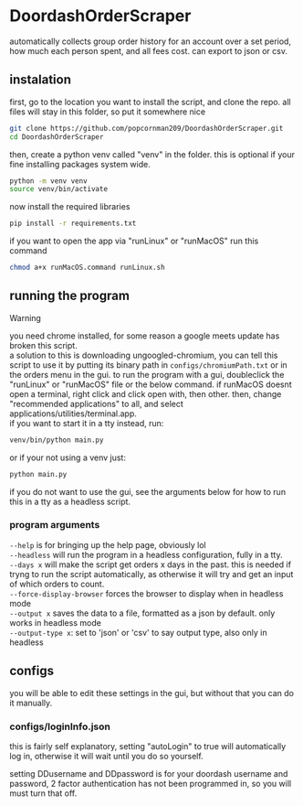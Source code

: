 # DoordashOrderScraper
automatically collects group order history for an account over a set period, how much each person spent, and all fees cost. can export to json or csv.

## instalation
first, go to the location you want to install the script, and clone the repo. all files will stay in this folder, so put it somewhere nice
```sh
git clone https://github.com/popcornman209/DoordashOrderScraper.git
cd DoordashOrderScraper
```
then, create a python venv called "venv" in the folder. this is optional if your fine installing packages system wide.
```sh
python -m venv venv
source venv/bin/activate
```
now install the required libraries
```sh
pip install -r requirements.txt
```
if you want to open the app via "runLinux" or "runMacOS" run this command
```sh
chmod a+x runMacOS.command runLinux.sh
```

## running the program
> [!WARNING]
> you need chrome installed, for some reason a google meets update has broken this script.<br />
> a solution to this is downloading ungoogled-chromium, you can tell this script to use it by putting its binary path in `configs/chromiumPath.txt` or in the orders menu in the gui.
to run the program with a gui, doubleclick the "runLinux" or "runMacOS" file or the below command. if runMacOS doesnt open a terminal, right click and click open with, then other. then, change "recommended applications" to all, and select applications/utilities/terminal.app.<br>
if you want to start it in a tty instead, run:
```sh
venv/bin/python main.py
```
or if your not using a venv just:
```sh
python main.py
```
if you do not want to use the gui, see the arguments below for how to run this in a tty as a headless script.

### program arguments
`--help` is for bringing up the help page, obviously lol<br>
`--headless` will run the program in a headless configuration, fully in a tty.<br>
`--days x` will make the script get orders x days in the past. this is needed if tryng to run the script automatically, as otherwise it will try and get an input of which orders to count.<br>
`--force-display-browser` forces the browser to display when in headless mode<br>
`--output x` saves the data to a file, formatted as a json by default. only works in headless mode<br>
`--output-type x`: set to 'json' or 'csv' to say output type, also only in headless

## configs
you will be able to edit these settings in the gui, but without that you can do it manually.

### configs/loginInfo.json
this is fairly self explanatory, setting "autoLogin" to true will automatically log in, otherwise it will wait until you do so yourself.

setting DDusername and DDpassword is for your doordash username and password, 2 factor authentication has not been programmed in, so you will must turn that off.
